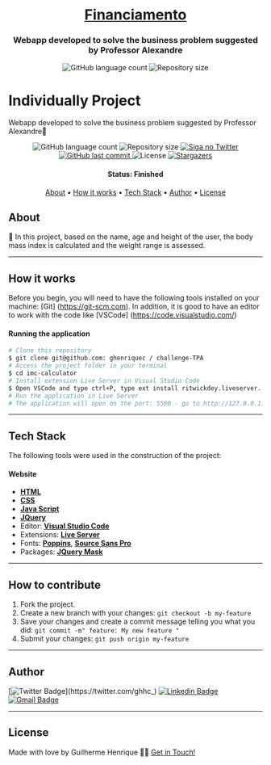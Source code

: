 ﻿<h1 align="center">
    <a href="https://ghenriquec.github.io/individually-project/"> Financiamento </a>
</h1>

<h3 align="center">
    Webapp developed to solve the business problem suggested by Professor Alexandre
</h3>

<p align="center">
  <img alt="GitHub language count" src="https://img.shields.io/github/languages/count/ghenriquec/individually-project?color=%2304D361">

  <img alt="Repository size" src="https://img.shields.io/github/repo-size/ghenriquec/individually-project">

# Individually Project

Webapp developed to solve the business problem suggested by Professor Alexandre💚

<p align="center">
  <img alt="GitHub language count" src="https://img.shields.io/github/languages/count/ghenriquec/individually-project?color=%2304D361">

  <img alt="Repository size" src="https://img.shields.io/github/repo-size/ghenriquec/individually-project">

  <a href="https://www.twitter.com/ghhc_/">
    <img alt="Siga no Twitter" src="https://img.shields.io/twitter/url?url=https%3A%2F%2Fgithub.com%2Fghenriquec%2Fchallenge-TPA">
  </a>
  
  <a href="https://github.com/ghenriquec/individually-project/commits/master">
    <img alt="GitHub last commit" src="https://img.shields.io/github/last-commit/ghenriquec/individually-project">
  </a>
    
   <img alt="License" src="https://img.shields.io/badge/license-MIT-brightgreen">
   <a href="https://github.com/ghenriquec/individually-project/stargazers">
    <img alt="Stargazers" src="https://img.shields.io/github/stars/ghenriquec/individually-project?style=social">
  </a>
</p>

<h4 align="center"> 
	 Status: Finished
</h4>

<p align="center">
 <a href="#about">About</a> •
 <a href="#how-it-works">How it works</a> • 
 <a href="#tech-stack">Tech Stack</a> • 
 <a href="#author">Author</a> • 
 <a href="#user-content-license">License</a>

</p>

## About

💚 In this project, based on the name, age and height of the user, the body mass index is calculated and the weight range is assessed.

---

## How it works

Before you begin, you will need to have the following tools installed on your machine:
[Git] (https://git-scm.com).
In addition, it is good to have an editor to work with the code like [VSCode] (https://code.visualstudio.com/)

#### Running the application

```bash
# Clone this repository
$ git clone git@github.com: ghenriquec / challenge-TPA
# Access the project folder in your terminal
$ cd imc-calculator
# Install extension Live Server in Visual Studio Code
$ Open VSCode and type ctrl+P, type ext install ritwickdey.liveserver.
# Run the application in Live Server
# The application will open on the port: 5500 - go to http://127.0.0.1:5500
```

---

## Tech Stack

The following tools were used in the construction of the project:

#### **Website**

- **[HTML](https://devdocs.io/html/)**
- **[CSS](https://devdocs.io/css/)**
- **[Java Script](https://devdocs.io/javascript/)**
- **[JQuery](https://devdocs.io/jquery/)**
- Editor: **[Visual Studio Code](https://code.visualstudio.com/)**
- Extensions: **[Live Server](https://marketplace.visualstudio.com/items?itemName=ritwickdey.LiveServere)**
- Fonts: **[Poppins](https://fonts.google.com/specimen/Poppins)**, **[Source Sans Pro](https://fonts.google.com/specimen/Source+Sans+Pro)**
- Packages: **[JQuery Mask](https://cdnjs.com/libraries/jquery.mask/1.11.2)**

---

## How to contribute

1. Fork the project.
2. Create a new branch with your changes: `git checkout -b my-feature`
3. Save your changes and create a commit message telling you what you did: `git commit -m" feature: My new feature "`
4. Submit your changes: `git push origin my-feature`

---

## Author

[![Twitter Badge](https://img.shields.io/badge/-@ghhc_-1ca0f1?style=flat-square&labelColor=1ca0f1&logo=twitter&logoColor=white&link=https://twitter.com/ghhc_)](https://twitter.com/ghhc_) [![Linkedin Badge](https://img.shields.io/badge/-Guilherme-blue?style=flat-square&logo=Linkedin&logoColor=white&link=https://https://www.linkedin.com/in/ghenriquec/)](https://www.linkedin.com/in/ghenriquec/)
[![Gmail Badge](https://img.shields.io/badge/-guiihenriquecs@gmail.com-c14438?style=flat-square&logo=Gmail&logoColor=white&link=mailto:guiihenriquecs@gmail.com)](mailto:guiihenriquecs@gmail.com)

---

## License

Made with love by Guilherme Henrique 👋🏽 [Get in Touch!](https://www.linkedin.com/in/ghenriquec/)

</p>
